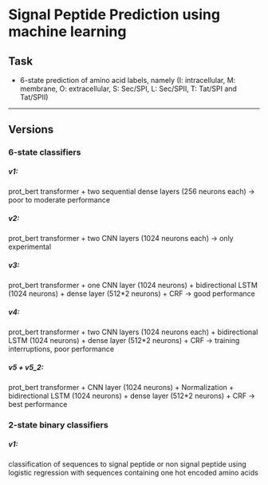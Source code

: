 # Signal Peptide Prediction using machine learning

## Task 
- 6-state prediction of amino acid labels, namely (I: intracellular, M: membrane, O: extracellular, S: Sec/SPI, L: Sec/SPII, T: Tat/SPI and Tat/SPII)

---

## Versions
### 6-state classifiers
##### v1: 
  prot_bert transformer + two sequential dense layers (256 neurons each) -> poor to moderate performance  
##### v2: 
  prot_bert transformer + two CNN layers (1024 neurons each) -> only experimental  
##### v3:
  prot_bert transformer + one CNN layer (1024 neurons) + bidirectional LSTM (1024 neurons) + dense layer (512*2 neurons) + CRF -> good performance  
##### v4: 
  prot_bert transformer + two CNN layers (1024 neurons each) + bidirectional LSTM (1024 neurons) + dense layer (512*2 neurons) + CRF -> training interruptions, poor      performance  
##### v5 + v5_2: 
  prot_bert transformer + CNN layer (1024 neurons) + Normalization + bidirectional LSTM (1024 neurons) + dense layer (512*2 neurons) + CRF -> best performance  

### 2-state binary classifiers
##### v1:
  classification of sequences to signal peptide or non signal peptide using logistic regression with sequences containing one hot encoded amino acids